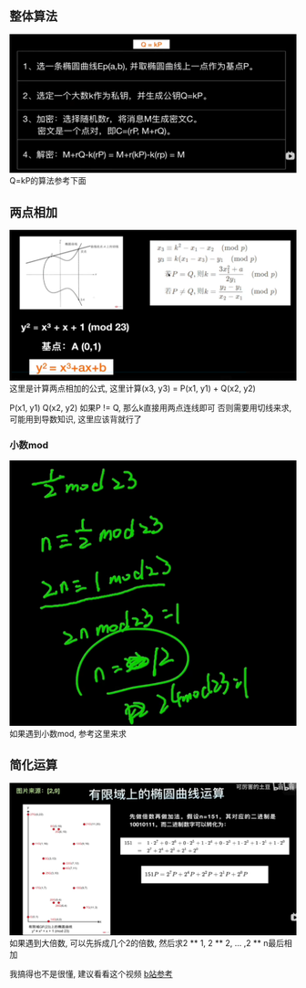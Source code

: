 ## 整体算法

![](./ecc/process.png)
Q=kP的算法参考下面

## 两点相加

![](./ecc/add_point.png)
这里是计算两点相加的公式, 这里计算(x3, y3) = P(x1, y1) + Q(x2, y2)

P(x1, y1)
Q(x2, y2)
如果P != Q, 那么k直接用两点连线即可
否则需要用切线来求, 可能用到导数知识, 这里应该背就行了

### 小数mod

![](./ecc/mod.png)
如果遇到小数mod, 参考这里来求

## 简化运算

![](./ecc/151.png)
如果遇到大倍数, 可以先拆成几个2的倍数, 然后求2 ** 1, 2 ** 2, ... ,2 ** n最后相加

我搞得也不是很懂, 建议看看这个视频
[b站参考](https://www.bilibili.com/video/BV1v44y1b7Fd/?spm_id_from=333.1391.0.0&vd_source=9eda38a0d250e4f8363b1097a9c55fd1)
